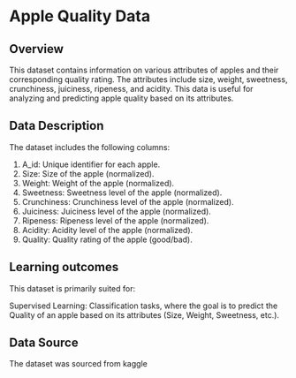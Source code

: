# Apple Quality Data
## Overview
This dataset contains information on various attributes of apples and their corresponding quality rating. 
The attributes include size, weight, sweetness, crunchiness, juiciness, ripeness, and acidity. This data is useful for analyzing and predicting apple quality based on its attributes.

## Data Description
The dataset includes the following columns:

1. A_id: Unique identifier for each apple.
2. Size: Size of the apple (normalized).
3. Weight: Weight of the apple (normalized).
4. Sweetness: Sweetness level of the apple (normalized).
5. Crunchiness: Crunchiness level of the apple (normalized).
6. Juiciness: Juiciness level of the apple (normalized).
7. Ripeness: Ripeness level of the apple (normalized).
8. Acidity: Acidity level of the apple (normalized).
9. Quality: Quality rating of the apple (good/bad).

## Learning outcomes
This dataset is primarily suited for:

Supervised Learning:
Classification tasks, where the goal is to predict the Quality of an apple based on its attributes (Size, Weight, Sweetness, etc.).

## Data Source
The dataset was sourced from kaggle
